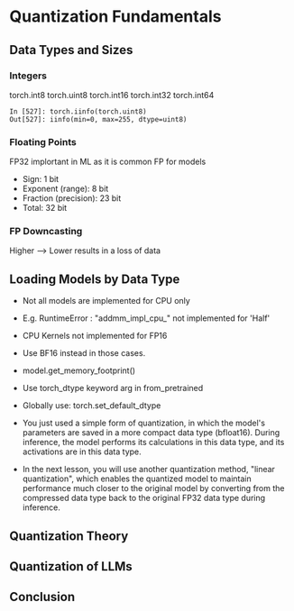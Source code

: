 # Quantization Fundamentals

## Data Types and Sizes

### Integers

torch.int8
torch.uint8
torch.int16
torch.int32
torch.int64

    In [527]: torch.iinfo(torch.uint8)
    Out[527]: iinfo(min=0, max=255, dtype=uint8)
	
### Floating Points

FP32 implortant in ML as it is common FP for models
- Sign: 1 bit
- Exponent (range): 8 bit
- Fraction (precision): 23 bit
- Total: 32 bit

### FP Downcasting

Higher --> Lower results in a loss of data


## Loading Models by Data Type

- Not all models are implemented for CPU only
- E.g.  RuntimeError :  "addmm_impl_cpu_" not implemented for 'Half' 
- CPU Kernels not implemented for FP16
- Use BF16 instead in those cases.

- model.get_memory_footprint()

- Use torch_dtype keyword arg in from_pretrained

- Globally use: torch.set_default_dtype

- You just used a simple form of quantization, in which the model's parameters are saved in a more compact data type (bfloat16). During inference, the model performs its calculations in this data type, and its activations are in this data type.  

- In the next lesson, you will use another quantization method, "linear quantization", which enables the quantized model to maintain performance much closer to the original model by converting from the compressed data type back to the original FP32 data type during inference.
  

## Quantization Theory

## Quantization of LLMs

## Conclusion 


